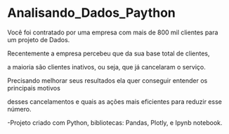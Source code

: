 # Analisando_Dados_Paython

Você foi contratado por uma empresa com mais de 800 mil clientes para um projeto de Dados. 

Recentemente a empresa percebeu que da sua base total de clientes, 

a maioria são clientes inativos, ou seja, que já cancelaram o serviço.

Precisando melhorar seus resultados ela quer conseguir entender os principais motivos

desses cancelamentos e quais as ações mais eficientes para reduzir esse número.

  -Projeto criado com Python, bibliotecas: Pandas, Plotly,  e Ipynb notebook.  
